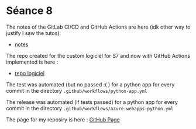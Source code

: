 # Séance 8

The notes of the GitLab CI/CD and GitHub Actions are here (idk other way to justify I saw the tutos): 
- [notes](https://github.com/eavivanco/personal/tree/main/ToolBox/SocleTechnique)

  
The repo created for the custom logiciel for S7 and now with GitHub Actions implemented is here : 
- [repo logiciel](https://github.com/eavivanco/logiciel-socle-rtd.git)

The test was automated (but no passed :( ) for a python app for every commit in the directory `.github/workflows/python-app.yml`

The release was automated (if tests passed) for a python app for every commit in the directory `.github/workflows/azure-webapps-python.yml`

The page for my reposiry is here : [GitHub Page](https://eavivanco.github.io/logiciel-socle-rtd/)




